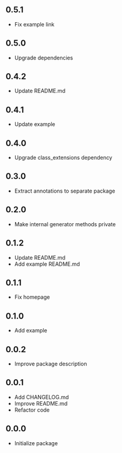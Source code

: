 ## 0.5.1
* Fix example link

## 0.5.0
* Upgrade dependencies

## 0.4.2
* Update README.md

## 0.4.1
* Update example

## 0.4.0
* Upgrade class_extensions dependency

## 0.3.0
* Extract annotations to separate package

## 0.2.0
* Make internal generator methods private

## 0.1.2
* Update README.md
* Add example README.md

## 0.1.1
* Fix homepage

## 0.1.0
* Add example

## 0.0.2
* Improve package description

## 0.0.1
* Add CHANGELOG.md
* Improve README.md
* Refactor code

## 0.0.0
* Initialize package
